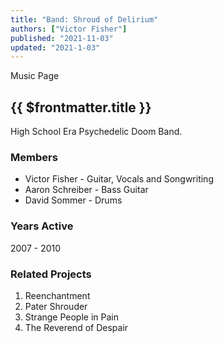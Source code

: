 ```yaml
---
title: "Band: Shroud of Delirium"
authors: ["Victor Fisher"]
published: "2021-11-03"
updated: "2021-1-03"
---
```


<g-link to="/music">Music Page</g-link>

## {{ $frontmatter.title }}

High School Era Psychedelic Doom Band.

### Members
* Victor Fisher - Guitar, Vocals and Songwriting
* Aaron Schreiber - Bass Guitar
* David Sommer - Drums

### Years Active
2007 - 2010

### Related Projects
1. <g-link to="/band/reenchantment">Reenchantment</g-link>
2. <g-link to="/band/pater-shrouder">Pater Shrouder</g-link>
3. <g-link to="/band/strange-people-in-pain">Strange People in Pain</g-link>
4. <g-link to="/band/reverend-of-despair">The Reverend of Despair</g-link>
